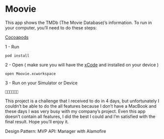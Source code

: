 # Moovie

This app shows the TMDb (The Movie Database)’s information.
To run in your computer, you’ll need to do these steps:

[Cocoapods](https://cocoapods.org/)

1 - Run
```
pod install
```

2 - Open ( make sure you will have the [xCode](https://apps.apple.com/br/app/xcode/id497799835?mt=12) and installed on your device )
```
open Moovie.xcworkspace
```

3 - Run on your Simulator or Device
```
🥳🥳🥳🥳🥳🥳
```

This project is a challenge that I received to do in 4 days, but unfortunately I couldn’t be able to do the all features because I don’t have a MacBook and these days I was very busy with my company’s project.
Even this app doesn’t contain all features, I did the best I could and I’m satisfied with the final result. Hope you’ll enjoy it.

Design Pattern: MVP
API: Manager with Alamofire
